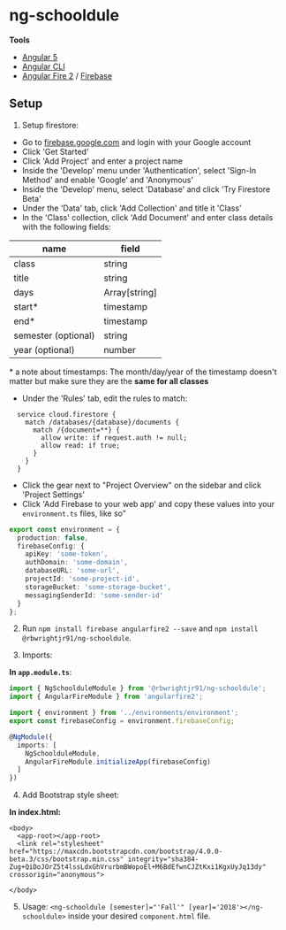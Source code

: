 # ng-schooldule

**Tools**

* [Angular 5](https://www.angular.io)
* [Angular CLI](https://cli.angular.io)
* [Angular Fire 2](https://github.com/angular/angularfire2) / [Firebase](firebase.google.com)

## Setup

  1. Setup firestore:

  * Go to [firebase.google.com](firebase.google.com) and login with your Google account
  * Click 'Get Started'
  * Click 'Add Project' and enter a project name
  * Inside the 'Develop' menu under 'Authentication', select 'Sign-In Method' and enable 'Google' and 'Anonymous'
  * Inside the 'Develop' menu, select 'Database' and click 'Try Firestore Beta'
  * Under the 'Data' tab, click 'Add Collection' and title it 'Class'
  * In the 'Class' collection, click 'Add Document' and enter class details with the following fields:
              
| name                | field         |
|---------------------|---------------|
| class               | string        |
| title               | string        |
| days                | Array[string] |
| start*              | timestamp     |
| end*                | timestamp     |
| semester (optional) | string        |
| year (optional)     | number        |

\* a note about timestamps: The month/day/year of the timestamp doesn't matter
                            but make sure they are the **same for all classes**

    
  * Under the 'Rules' tab, edit the rules to match:

```
  service cloud.firestore {
    match /databases/{database}/documents {
      match /{document=**} {
        allow write: if request.auth != null;
        allow read: if true;
      }
    }
  }
```

  * Click the gear next to "Project Overview" on the sidebar and click 'Project Settings'
  * Click 'Add Firebase to your web app' and copy these values into your `environment.ts` files, like so"

```Typescript
export const environment = {
  production: false,
  firebaseConfig: {
    apiKey: 'some-token',
    authDomain: 'some-domain',
    databaseURL: 'some-url',
    projectId: 'some-project-id',
    storageBucket: 'some-storage-bucket',
    messagingSenderId: 'some-sender-id'
  }
};
```


  2. Run `npm install firebase angularfire2 --save` and `npm install @rbwrightjr91/ng-schooldule`.

  3. Imports:

**In `app.module.ts`**:

  ```Typescript
  import { NgSchoolduleModule } from '@rbwrightjr91/ng-schooldule';
  import { AngularFireModule } from 'angularfire2';

  import { environment } from '../environments/environment';
  export const firebaseConfig = environment.firebaseConfig; 

  @NgModule({
    imports: [
      NgSchoolduleModule,
      AngularFireModule.initializeApp(firebaseConfig)
    ]
  })

  ```

  4. Add Bootstrap style sheet:
  
  **In index.html:**
  
  ```
  <body>
    <app-root></app-root>
    <link rel="stylesheet" href="https://maxcdn.bootstrapcdn.com/bootstrap/4.0.0-beta.3/css/bootstrap.min.css" integrity="sha384-Zug+QiDoJOrZ5t4lssLdxGhVrurbmBWopoEl+M6BdEfwnCJZtKxi1KgxUyJq13dy" crossorigin="anonymous">

  </body>
  ```

  5. Usage: `<ng-schooldule [semester]="'Fall'" [year]='2018'></ng-schooldule>` inside your desired `component.html` file.


